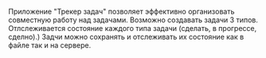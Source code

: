 Приложение "Трекер задач" позволяет эффективно организовать совместную работу над задачами. Возможно создавать задачи 3 типов. Отлслеживается состояние каждого типа задачи (сделать, в прогрессе, сделно).)
 Задчи можно сохранять и отслеживать их состояние как в файле так и на сервере. 
